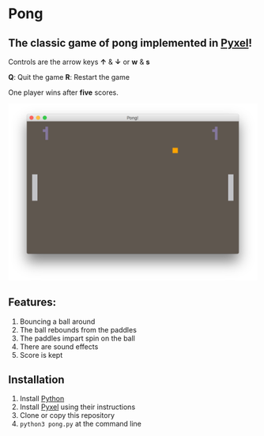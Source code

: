 # Pong #
## The classic game of pong implemented in [Pyxel](https://github.com/kitao/pyxel)! ##

Controls are the arrow keys **↑** & **↓** or **w** & **s**

**Q**: Quit the game
**R**: Restart the game

One player wins after **five** scores.

![Screenshot!](https://github.com/timbledum/pong/blob/master/pong_screenshot.png)

## Features: ##

1. Bouncing a ball around
2. The ball rebounds from the paddles
3. The paddles impart spin on the ball
4. There are sound effects
5. Score is kept

## Installation ##

1. Install [Python](https://www.python.org)
2. Install [Pyxel](https://github.com/kitao/pyxel) using their instructions
3. Clone or copy this repository
4. `python3 pong.py` at the command line